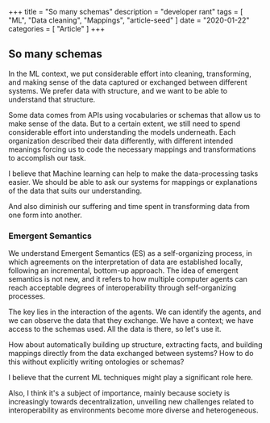 +++
title = "So many schemas"
description = "developer rant"
tags = [
    "ML",
    "Data cleaning",
    "Mappings",
    "article-seed"
]
date = "2020-01-22"
categories = [
    "Article"
]
+++

 ## So many schemas

In the ML context, we put considerable effort into cleaning, transforming, and making sense of the data captured or exchanged between different systems. We prefer data with structure, and we want to be able to understand that structure. 

Some data comes from APIs using vocabularies or schemas that allow us to make sense of the data. But to a certain extent, we still need to spend considerable effort into understanding the models underneath. Each organization described their data differently, with different intended meanings forcing us to code the necessary mappings and transformations to accomplish our task.

I believe that Machine learning can help to make the data-processing tasks easier. We should be able to ask our systems for mappings or explanations of the data that suits our understanding. 

And also diminish our suffering and time spent in transforming data from one form into another.

 ### Emergent Semantics

We understand Emergent Semantics (ES) as a self-organizing process, in which agreements on the interpretation of data are established locally, following an incremental, bottom-up approach. The idea of emergent semantics is not new, and it refers to how multiple computer agents can reach acceptable degrees of interoperability through self-organizing processes.

The key lies in the interaction of the agents. We can identify the agents, and we can observe the data that they exchange. We have a context; we have access to the schemas used. All the data is there, so let's use it.

How about automatically building up structure, extracting facts, and building mappings directly from the data exchanged between systems?
How to do this without explicitly writing ontologies or schemas?

I believe that the current ML techniques might play a significant role here. 

Also, I think it's a subject of importance, mainly because society is increasingly towards decentralization, unveiling new challenges related to interoperability as environments become more diverse and heterogeneous.
